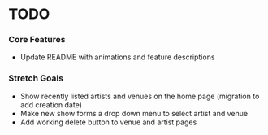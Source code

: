 # TODO

### Core Features
- Update README with animations and feature descriptions

### Stretch Goals
- Show recently listed artists and venues on the home page (migration to add creation date)
- Make new show forms a drop down menu to select artist and venue
- Add working delete button to venue and artist pages

